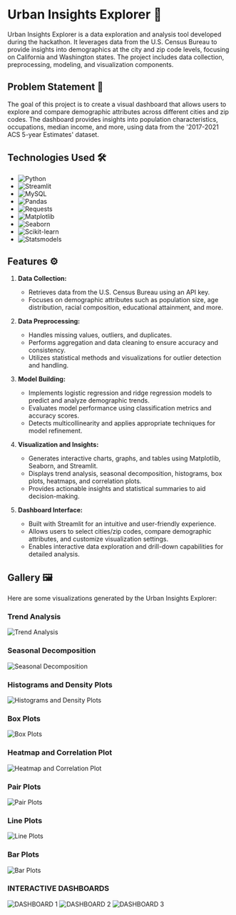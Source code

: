 # Urban Insights Explorer 🌆

Urban Insights Explorer is a data exploration and analysis tool developed during the hackathon. It leverages data from the U.S. Census Bureau to provide insights into demographics at the city and zip code levels, focusing on California and Washington states. The project includes data collection, preprocessing, modeling, and visualization components.

## Problem Statement 🎯

The goal of this project is to create a visual dashboard that allows users to explore and compare demographic attributes across different cities and zip codes. The dashboard provides insights into population characteristics, occupations, median income, and more, using data from the '2017-2021 ACS 5-year Estimates' dataset.

## Technologies Used 🛠️

- ![Python](https://img.shields.io/badge/python-3670A0?style=for-the-badge&logo=python&logoColor=ffdd54) 
- ![Streamlit](https://img.shields.io/static/v1?style=for-the-badge&message=Streamlit&color=FF4B4B&logo=Streamlit&logoColor=FFFFFF&label=)
- ![MySQL](https://img.shields.io/badge/MySQL-4479A1?style=for-the-badge&logo=mysql&logoColor=white)
- ![Pandas](https://img.shields.io/badge/pandas-150458?style=for-the-badge&logo=pandas&logoColor=white)
- ![Requests](https://img.shields.io/badge/Requests-2CA5E0?style=for-the-badge&logo=python&logoColor=white)
- ![Matplotlib](https://img.shields.io/badge/Matplotlib-3776AB?style=for-the-badge&logo=python&logoColor=white)
- ![Seaborn](https://img.shields.io/badge/Seaborn-3776AB?style=for-the-badge&logo=python&logoColor=white)
- ![Scikit-learn](https://img.shields.io/badge/scikit_learn-F7931E?style=for-the-badge&logo=scikit-learn&logoColor=white)
- ![Statsmodels](https://img.shields.io/badge/Statsmodels-3766AB?style=for-the-badge&logo=python&logoColor=white)

## Features ⚙️

1. **Data Collection:** 
   - Retrieves data from the U.S. Census Bureau using an API key.
   - Focuses on demographic attributes such as population size, age distribution, racial composition, educational attainment, and more.

2. **Data Preprocessing:**
   - Handles missing values, outliers, and duplicates.
   - Performs aggregation and data cleaning to ensure accuracy and consistency.
   - Utilizes statistical methods and visualizations for outlier detection and handling.

3. **Model Building:**
   - Implements logistic regression and ridge regression models to predict and analyze demographic trends.
   - Evaluates model performance using classification metrics and accuracy scores.
   - Detects multicollinearity and applies appropriate techniques for model refinement.

4. **Visualization and Insights:**
   - Generates interactive charts, graphs, and tables using Matplotlib, Seaborn, and Streamlit.
   - Displays trend analysis, seasonal decomposition, histograms, box plots, heatmaps, and correlation plots.
   - Provides actionable insights and statistical summaries to aid decision-making.

5. **Dashboard Interface:**
   - Built with Streamlit for an intuitive and user-friendly experience.
   - Allows users to select cities/zip codes, compare demographic attributes, and customize visualization settings.
   - Enables interactive data exploration and drill-down capabilities for detailed analysis.

## Gallery 🖼️

Here are some visualizations generated by the Urban Insights Explorer:

### Trend Analysis

![Trend Analysis](path_to_image/trend_analysis.png)

### Seasonal Decomposition

![Seasonal Decomposition](path_to_image/seasonal_decomposition.png)

### Histograms and Density Plots

![Histograms and Density Plots](path_to_image/histograms_density_plots.png)

### Box Plots

![Box Plots](path_to_image/box_plots.png)

### Heatmap and Correlation Plot

![Heatmap and Correlation Plot](path_to_image/heatmap_correlation_plot.png)

### Pair Plots

![Pair Plots](path_to_image/pair_plots.png)

### Line Plots

![Line Plots](path_to_image/line_plots.png)

### Bar Plots

![Bar Plots](path_to_image/bar_plots.png)


### INTERACTIVE DASHBOARDS
![DASHBOARD 1]()
![DASHBOARD 2]()
![DASHBOARD 3]()
